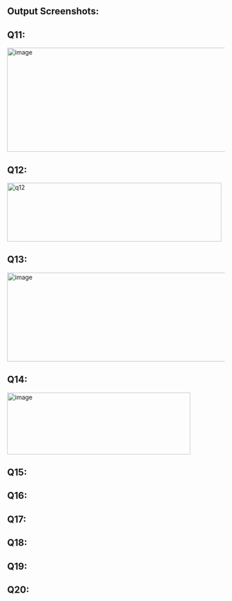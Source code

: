 ## Output Screenshots:

## Q11:
<img width="917" height="241" alt="image" src="https://github.com/user-attachments/assets/432dbe84-7859-41b7-aafa-456f70c818bf" />


## Q12:
<img width="496" height="136" alt="q12" src="https://github.com/user-attachments/assets/847c9d1c-707c-49a8-96d2-e5e24442a8bf" />

## Q13:
<img width="1314" height="206" alt="image" src="https://github.com/user-attachments/assets/c916b50e-66ae-4192-824c-258e2912431c" />


## Q14:
<img width="424" height="143" alt="image" src="https://github.com/user-attachments/assets/5de186a1-8e39-4721-9194-625be57a41be" />


## Q15:

## Q16:

## Q17:

## Q18:

## Q19:

## Q20:

